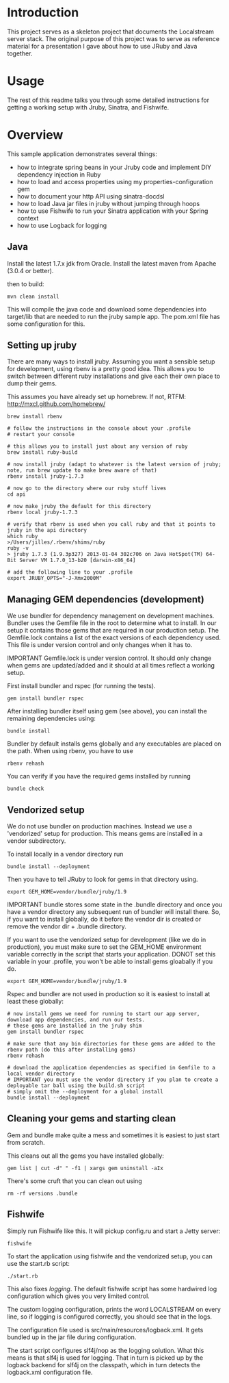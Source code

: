 # Introduction

This project serves as a skeleton project that documents the Localstream server stack. The original purpose of this project was to serve as reference material for a presentation I gave about how to use JRuby and Java together.

# Usage

The rest of this readme talks you through some detailed instructions for getting a working setup with Jruby, Sinatra, and Fishwife.

# Overview

This sample application demonstrates several things:

* how to integrate spring beans in your Jruby code and implement DIY dependency injection in Ruby
* how to load and access properties using my properties-configuration gem
* how to document your http API using sinatra-docdsl
* how to load Java jar files in jruby without jumping through hoops
* how to use Fishwife to run your Sinatra application with your Spring context
* how to use Logback for logging

## Java

Install the latest 1.7.x jdk from Oracle. Install the latest maven from Apache (3.0.4 or better).

then to build:

    mvn clean install 

This will compile the java code and download some dependencies into target/lib that are needed to run the jruby sample app. The pom.xml file has some configuration for this.

## Setting up jruby

There are many ways to install jruby. Assuming you want a sensible setup for development, using rbenv is a pretty good idea.
This allows you to switch between different ruby installations and give each their own place to dump their gems.

This assumes you have already set up homebrew. If not, RTFM: http://mxcl.github.com/homebrew/

    brew install rbenv

    # follow the instructions in the console about your .profile
    # restart your console
	
    # this allows you to install just about any version of ruby
    brew install ruby-build
	
    # now install jruby (adapt to whatever is the latest version of jruby; note, run brew update to make brew aware of that)
    rbenv install jruby-1.7.3
    
    # now go to the directory where our ruby stuff lives
    cd api
	
    # now make jruby the default for this directory
    rbenv local jruby-1.7.3
	
    # verify that rbenv is used when you call ruby and that it points to jruby in the api directory
    which ruby
    >/Users/jilles/.rbenv/shims/ruby
    ruby -v
    > jruby 1.7.3 (1.9.3p327) 2013-01-04 302c706 on Java HotSpot(TM) 64-Bit Server VM 1.7.0_13-b20 [darwin-x86_64]
	
    # add the following line to your .profile
    export JRUBY_OPTS="-J-Xmx2000M"

## Managing GEM dependencies (development)

We use bundler for dependency management on development machines. Bundler uses the Gemfile file in the root to determine what to install. In our setup it contains those gems that are required in our production setup. The Gemfile.lock contains a list of the exact versions of each dependency used. This file is under version control and only changes when it has to.

IMPORTANT Gemfile.lock is under version control. It should only change when gems are updated/added and it should at all times reflect a working setup.

First install bundler and rspec (for running the tests).

	gem install bundler rspec

After installing bundler itself using gem (see above), you can install the remaining dependencies using:

	bundle install

Bundler by default installs gems globally and any executables are placed on the path. When using rbenv, you have to use 

	rbenv rehash	

You can verify if you have the required gems installed by running

    bundle check    

## Vendorized setup

We do not use bundler on production machines. Instead we use a 'vendorized' setup for production. This means gems are installed in a vendor subdirectory.

To install locally in a vendor directory run

    bundle install --deployment

Then you have to tell JRuby to look for gems in that directory using. 

	export GEM_HOME=vendor/bundle/jruby/1.9    

IMPORTANT bundle stores some state in the .bundle directory and once you have a vendor directory any subsequent run of bundler will install there. So,
if you want to install globally, do it before the vendor dir is created or remove the vendor dir + .bundle directory.

If you want to use the vendorized setup for development (like we do in production), you must make sure to set the GEM_HOME environment 
variable correctly in the script that starts your application. DONOT set this variable in your .profile, you won't be able to
install gems gloabally if you do.

    export GEM_HOME=vendor/bundle/jruby/1.9

Rspec and bundler are not used in production so it is easiest to install at least these globally:

    # now install gems we need for running to start our app server, download app dependencies, and run our tests.
    # these gems are installed in the jruby shim
    gem install bundler rspec

    # make sure that any bin directories for these gems are added to the rbenv path (do this after installing gems)
    rbenv rehash
    
    # download the application dependencies as specified in Gemfile to a local vendor directory
    # IMPORTANT you must use the vendor directory if you plan to create a deployable tar ball using the build.sh script
    # simply omit the --deployment for a global install
    bundle install --deployment

## Cleaning your gems and starting clean

Gem and bundle make quite a mess and sometimes it is easiest to just start from scratch.

This cleans out all the gems you have installed globally:

	gem list | cut -d" " -f1 | xargs gem uninstall -aIx

There's some cruft that you can clean out using

	rm -rf versions .bundle

##	Fishwife

Simply run Fishwife like this. It will pickup config.ru and start a Jetty server:

	fishwife

To start the application using fishwife and the vendorized setup, you can use the start.rb script:
    
    ./start.rb
    
This also fixes *logging*. The default fishwife script has some hardwired log configuration which gives you very limited control.

The custom logging configuration, prints the word LOCALSTREAM on every line, so if logging is configured correctly, you should see that in the logs. 

The configuration file used is src/main/resources/logback.xml. It gets bundled up in the jar file during configuration.

The start script configures slf4j/nop as the logging solution. What this means is that slf4j is used for logging. That in turn
is picked up by the logback backend for slf4j on the classpath, which in turn detects the logback.xml configuration file.
